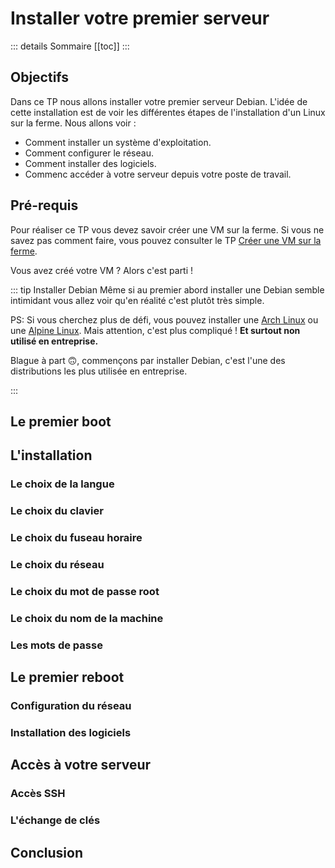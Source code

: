 # Installer votre premier serveur

::: details Sommaire
[[toc]]
:::

## Objectifs

Dans ce TP nous allons installer votre premier serveur Debian. L'idée de cette installation est de voir les différentes étapes de l'installation d'un Linux sur la ferme. Nous allons voir :

- Comment installer un système d'exploitation.
- Comment configurer le réseau.
- Comment installer des logiciels.
- Commenc accéder à votre serveur depuis votre poste de travail.

## Pré-requis

Pour réaliser ce TP vous devez savoir créer une VM sur la ferme. Si vous ne savez pas comment faire, vous pouvez consulter le TP [Créer une VM sur la ferme](./tp1.md).

Vous avez créé votre VM ? Alors c'est parti !

::: tip Installer Debian
Même si au premier abord installer une Debian semble intimidant vous allez voir qu'en réalité c'est plutôt très simple. 

PS: Si vous cherchez plus de défi, vous pouvez installer une [Arch Linux](https://wiki.archlinux.org/index.php/Installation_guide) ou une [Alpine Linux](https://www.alpinelinux.org/). Mais attention, c'est plus compliqué ! **Et surtout non utilisé en entreprise.**

Blague à part 🙃, commençons par installer Debian, c'est l'une des distributions les plus utilisée en entreprise.

:::

## Le premier boot

## L'installation

### Le choix de la langue

### Le choix du clavier

### Le choix du fuseau horaire

### Le choix du réseau

### Le choix du mot de passe root

### Le choix du nom de la machine

### Les mots de passe

## Le premier reboot

### Configuration du réseau

### Installation des logiciels

## Accès à votre serveur

### Accès SSH

### L'échange de clés

## Conclusion
